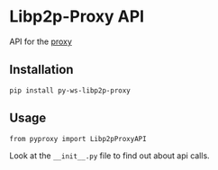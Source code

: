 # Libp2p-Proxy API

API for the [proxy](https://github.com/PinoutLTD/libp2p-ws-proxy)

## Installation

```
pip install py-ws-libp2p-proxy
```

## Usage

```
from pyproxy import Libp2pProxyAPI
```

Look at the `__init__.py` file to find out about api calls.